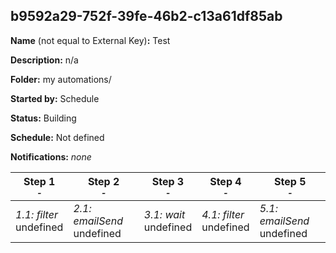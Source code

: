 ## b9592a29-752f-39fe-46b2-c13a61df85ab

**Name** (not equal to External Key)**:** Test

**Description:** n/a

**Folder:** my automations/

**Started by:** Schedule

**Status:** Building

**Schedule:** Not defined

**Notifications:** _none_


| Step 1<br>_<small>-</small>_ | Step 2<br>_<small>-</small>_ | Step 3<br>_<small>-</small>_ | Step 4<br>_<small>-</small>_ | Step 5<br>_<small>-</small>_ |
| --- | --- | --- | --- | --- |
| _1.1: filter_<br>undefined | _2.1: emailSend_<br>undefined | _3.1: wait_<br>undefined | _4.1: filter_<br>undefined | _5.1: emailSend_<br>undefined |
